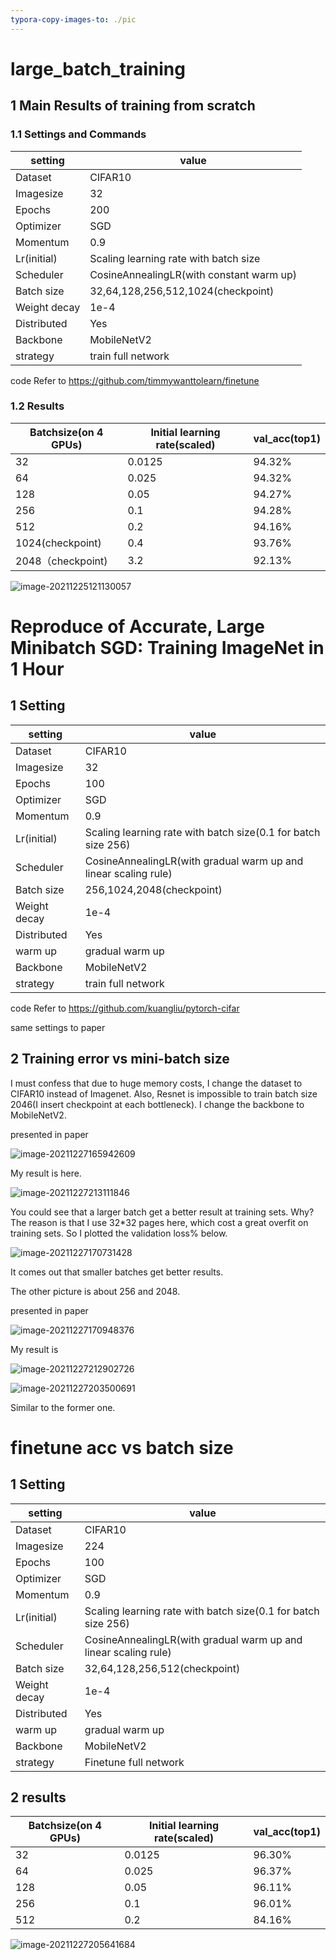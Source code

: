 ```yaml
---
typora-copy-images-to: ./pic
---
```




# large_batch_training

## 1 Main Results of training from scratch

### 1.1 Settings and Commands

| setting      | value                                    |
| ------------ | ---------------------------------------- |
| Dataset      | CIFAR10                                  |
| Imagesize    | 32                                       |
| Epochs       | 200                                      |
| Optimizer    | SGD                                      |
| Momentum     | 0.9                                      |
| Lr(initial)  | Scaling learning rate with batch size    |
| Scheduler    | CosineAnnealingLR(with constant warm up) |
| Batch size   | 32,64,128,256,512,1024(checkpoint)       |
| Weight decay | 1e-4                                     |
| Distributed  | Yes                                      |
| Backbone     | MobileNetV2                              |
| strategy     | train full network                       |

code Refer  to https://github.com/timmywanttolearn/finetune

 ### 1.2 Results

| Batchsize(on 4 GPUs) | Initial learning rate(scaled) | val_acc(top1) |
| -------------------- | ----------------------------- | ------------- |
| 32                   | 0.0125                        | 94.32%        |
| 64                   | 0.025                         | 94.32%        |
| 128                  | 0.05                          | 94.27%        |
| 256                  | 0.1                           | 94.28%        |
| 512                  | 0.2                           | 94.16%        |
| 1024(checkpoint)     | 0.4                           | 93.76%        |
| 2048（checkpoint)    | 3.2                           | 92.13%        |

![image-20211225121130057](./pic/image-20211225121130057.png)

# Reproduce of Accurate, Large Minibatch SGD: Training ImageNet in 1 Hour

## 1 Setting

| setting      | value                                                        |
| ------------ | ------------------------------------------------------------ |
| Dataset      | CIFAR10                                                      |
| Imagesize    | 32                                                           |
| Epochs       | 100                                                          |
| Optimizer    | SGD                                                          |
| Momentum     | 0.9                                                          |
| Lr(initial)  | Scaling learning rate with batch size(0.1 for batch size 256) |
| Scheduler    | CosineAnnealingLR(with gradual warm up and linear scaling rule) |
| Batch size   | 256,1024,2048(checkpoint)                                    |
| Weight decay | 1e-4                                                         |
| Distributed  | Yes                                                          |
| warm up      | gradual warm up                                              |
| Backbone     | MobileNetV2                                                  |
| strategy     | train full network                                           |

code Refer  to https://github.com/kuangliu/pytorch-cifar

same settings to paper

## 2 Training error vs mini-batch size

I must confess that due to huge memory costs, I change the dataset to CIFAR10 instead of Imagenet. Also, Resnet is impossible to train batch size 2046(I insert checkpoint at each bottleneck). I change the backbone to MobileNetV2.

presented in paper

![image-20211227165942609](./pic/image-20211227165942609.png)



My result is here.

![image-20211227213111846](./pic/image-20211227213111846.png)

You could see that a larger batch get a better result at training sets. Why? The reason is that I use 32*32 pages here, which cost a great overfit on training sets. So I plotted the validation loss% below.

![image-20211227170731428](./pic/image-20211227170731428.png)

It comes out that smaller batches get better results.

The other picture is about 256 and 2048.

presented in paper

![image-20211227170948376](./pic/image-20211227170948376.png)

My result is

![image-20211227212902726](./pic/image-20211227212902726.png)



![image-20211227203500691](./pic/image-20211227203500691.png)

Similar to the former one.

# finetune acc vs batch size

## 1 Setting

| setting      | value                                                        |
| ------------ | ------------------------------------------------------------ |
| Dataset      | CIFAR10                                                      |
| Imagesize    | 224                                                          |
| Epochs       | 100                                                          |
| Optimizer    | SGD                                                          |
| Momentum     | 0.9                                                          |
| Lr(initial)  | Scaling learning rate with batch size(0.1 for batch size 256) |
| Scheduler    | CosineAnnealingLR(with gradual warm up and linear scaling rule) |
| Batch size   | 32,64,128,256,512(checkpoint)                                |
| Weight decay | 1e-4                                                         |
| Distributed  | Yes                                                          |
| warm up      | gradual warm up                                              |
| Backbone     | MobileNetV2                                                  |
| strategy     | Finetune full network                                        |

## 2 results



| Batchsize(on 4 GPUs) | Initial learning rate(scaled) | val_acc(top1) |
| -------------------- | ----------------------------- | ------------- |
| 32                   | 0.0125                        | 96.30%        |
| 64                   | 0.025                         | 96.37%        |
| 128                  | 0.05                          | 96.11%        |
| 256                  | 0.1                           | 96.01%        |
| 512                  | 0.2                           | 84.16%        |

![image-20211227205641684](./pic/image-20211227205641684.png)

